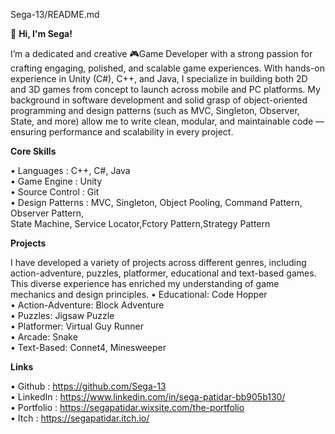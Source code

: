 Sega-13/README.md

👋 **Hi, I'm Sega!**

I’m a dedicated and creative 🎮Game Developer with a strong passion for crafting engaging, polished, and scalable game experiences. With hands-on experience in Unity (C#), C++, and Java, I specialize in building both 2D and 3D games from concept to launch across mobile and PC platforms. My background in software development and solid grasp of object-oriented programming and design patterns (such as MVC, Singleton, Observer, State, and more) allow me to write clean, modular, and maintainable code — ensuring performance and scalability in every project.

**Core Skills**

•	Languages		    : C++, C#, Java   
•	Game Engine			: Unity    
•	Source Control 	: Git    
•	Design Patterns	: MVC, Singleton, Object Pooling, Command Pattern, Observer Pattern,   
                    State Machine, Service Locator,Fctory Pattern,Strategy Pattern         
                    
**Projects**

I have developed a variety of projects across different genres, including action-adventure, puzzles, platformer, educational and text-based games. This diverse experience has enriched my understanding of game mechanics and design principles.
•	Educational: Code Hopper   
•	Action-Adventure: Block Adventure   
•	Puzzles: Jigsaw Puzzle   
•	Platformer: Virtual Guy Runner   
•	Arcade: Snake   
•	Text-Based: Connet4, Minesweeper   

**Links**

•	Github    : https://github.com/Sega-13   
•	LinkedIn  : https://www.linkedin.com/in/sega-patidar-bb905b130/   
•	Portfolio : https://segapatidar.wixsite.com/the-portfolio   
•	Itch      : https://segapatidar.itch.io/   

                   
                    

